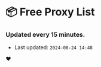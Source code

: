 # :package: Free Proxy List
### Updated every 15 minutes.

- Last updated: `2024-08-24 14:48`

:heart:

